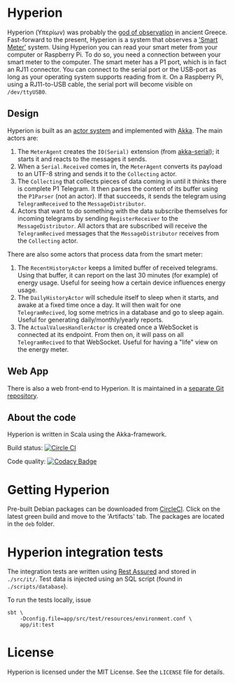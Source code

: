 # Hyperion
Hyperion (Υπερίων) was probably the [god of observation](https://en.wikipedia.org/wiki/Hyperion_%28mythology%29) in ancient Greece.
Fast-forward to the present, Hyperion is a system that observes a ['Smart Meter'](https://en.wikipedia.org/wiki/Smart_meter) system.
Using Hyperion you can read your smart meter from your computer or Raspberry Pi.
To do so, you need a connection between your smart meter to the computer.
The smart meter has a P1 port, which is in fact an RJ11 connector.
You can connect to the serial port or the USB-port as long as your operating system supports reading from it.
On a Raspberry Pi, using a RJ11-to-USB cable, the serial port will become visible on `/dev/ttyUSB0`.

## Design
Hyperion is built as an [actor system](https://en.wikipedia.org/wiki/Actor_model) and implemented with [Akka](http://akka.io/).
The main actors are:
1. The `MeterAgent` creates the `IO(Serial)` extension (from [akka-serial](https://github.com/jodersky/akka-serial));
it starts it and reacts to the messages it sends.
1. When a `Serial.Received` comes in, the `MeterAgent` converts its payload to an UTF-8 string and sends it to the `Collecting` actor.
1. The `Collecting` that collects pieces of data coming in until it thinks there is complete P1 Telegram.
It then parses the content of its buffer using the `P1Parser` (not an actor).
If that succeeds, it sends the telegram using `TelegramReceived` to the `MessageDistributor`.
1. Actors that want to do something with the data subscribe themselves for incoming telegrams by sending `RegisterReceiver` to the `MessageDistributor`.
All actors that are subscribed will receive the `TelegramRecived` messages that the `MessageDistributor` receives from the `Collecting` actor.

There are also some actors that process data from the smart meter:
1. The `RecentHistoryActor` keeps a limited buffer of received telegrams.
Using that buffer, it can report on the last 30 minutes (for example) of energy usage.
Useful for seeing how a certain device influences energy usage.
1. The `DailyHistoryActor` will schedule itself to sleep when it starts, and awake at a fixed time once a day.
It will then wait for one `TelegramRecived`, log some metrics in a database and go to sleep again.
Useful for generating daily/monthly/yearly reports.
1. The `ActualValuesHandlerActor` is created once a WebSocket is connected at its endpoint.
From then on, it will pass on all `TelegramRecived` to that WebSocket.
Useful for having a "life" view on the energy meter.

## Web App
There is also a web front-end to Hyperion.
It is maintained in a [separate Git repository](https://github.com/mthmulders/hyperion-web).

## About the code
Hyperion is written in Scala using the Akka-framework.

Build status: [![Circle CI](https://circleci.com/gh/mthmulders/hyperion/tree/master.svg?style=svg)](https://circleci.com/gh/mthmulders/hyperion/tree/master)

Code quality: [![Codacy Badge](https://api.codacy.com/project/badge/grade/13a2d2b6f4fc43c1bdcd7f5c0306bd4f)](https://www.codacy.com/app/m-th-mulders/hyperion)

# Getting Hyperion
Pre-built Debian packages can be downloaded from [CircleCI](https://circleci.com/gh/mthmulders/hyperion).
Click on the latest green build and move to the 'Artifacts' tab.
The packages are located in the `deb` folder.

# Hyperion integration tests
The integration tests are written using [Rest Assured](https://github.com/rest-assured/rest-assured) and stored in `./src/it/`.
Test data is injected using an SQL script (found in `./scripts/database`).

To run the tests locally, issue

    sbt \
        -Dconfig.file=app/src/test/resources/environment.conf \
        app/it:test


# License
Hyperion is licensed under the MIT License. See the `LICENSE` file for details.